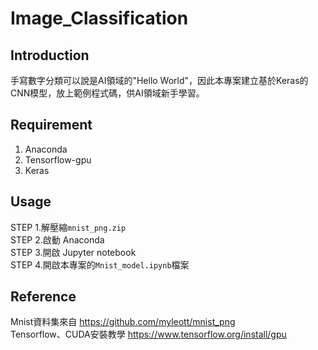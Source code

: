 # Image_Classification
## Introduction 
手寫數字分類可以說是AI領域的"Hello World"，因此本專案建立基於Keras的CNN模型，放上範例程式碼，供AI領域新手學習。    
## Requirement
1. Anaconda  
2. Tensorflow-gpu
3. Keras
## Usage 
STEP 1.解壓縮<code>mnist_png.zip</code>  
STEP 2.啟動 Anaconda  
STEP 3.開啟 Jupyter notebook  
STEP 4.開啟本專案的<code>Mnist_model.ipynb</code>檔案  
## Reference
Mnist資料集來自 https://github.com/myleott/mnist_png  
Tensorflow、CUDA安裝教學 https://www.tensorflow.org/install/gpu  
